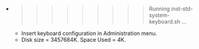 * >>>>>>>>> Running inst-std-system-keyboard.sh ...
  * Insert keyboard configuration in Administration menu.
  * Disk size = 3457684K. Space Used = 4K.
